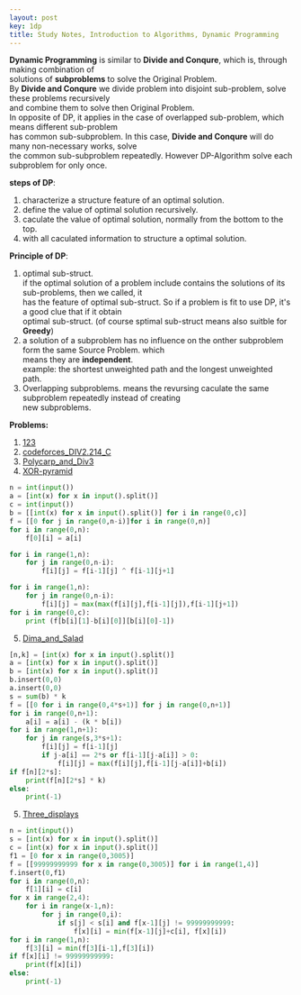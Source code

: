 ```yaml
---
layout: post
key: 1dp
title: Study Notes, Introduction to Algorithms, Dynamic Programming
---  
```


**Dynamic Programming** is similar to **Divide and Conqure**, which is, through making combination of  
solutions of **subproblems** to solve the Original Problem.  
By **Divide and Conqure** we divide problem into disjoint sub-problem, solve these problems recursively  
and combine them to solve then Original Problem.  
In opposite of DP, it applies in the case of overlapped sub-problem, which means different sub-problem  
has common sub-subproblem. In this case, **Divide and Conqure** will do many non-necessary works, solve  
the common sub-subproblem repeatedly. However DP-Algorithm solve each subproblem for only once.  

**steps of DP**:  

1. characterize a structure feature of an optimal solution.  
2. define the value of optimal solution recursively.  
3. caculate the value of optimal solution, normally from the bottom to the top.  
4. with all caculated information to structure a optimal solution.  

**Principle of DP**:  

1. optimal sub-struct.  
if the optimal solution of a problem include contains the solutions of its sub-problems, then we called, it  
has the feature of optimal sub-struct. So if a problem is fit to use DP, it's a good clue that if it obtain  
optimal sub-struct. (of course sptimal sub-struct means also suitble for **Greedy**)  
2. a solution of a subproblem has no influence on the onther subproblem form the same Source Problem. which  
means they are **independent**.  
example: the shortest unweighted path and the longest unweighted path.  
3. Overlapping subproblems. means the revursing caculate the same subproblem repeatedly instead of creating  
new subproblems.  


**Problems:**  

1. [123](https://xytong.github.io/Capacity/2018/05/17/D_XORpyramid.html)  
2. [codeforces_DIV2.214_C](https://xytong.github.io/Capacity/2018/05/26/DP_Problem_Practice.html)  
3. [Polycarp_and_Div3](https://xytong.github.io/Capacity/2018/07/13/Summery_CF_Contest_DIV3_R496.html)  
4. [XOR-pyramid](http://codeforces.com/contest/984/problem/D)  

```py  
n = int(input())
a = [int(x) for x in input().split()]
c = int(input())
b = [[int(x) for x in input().split()] for i in range(0,c)]
f = [[0 for j in range(0,n-i)]for i in range(0,n)]
for i in range(0,n):
    f[0][i] = a[i]

for i in range(1,n):
    for j in range(0,n-i):
        f[i][j] = f[i-1][j] ^ f[i-1][j+1]

for i in range(1,n):
    for j in range(0,n-i):
        f[i][j] = max(max(f[i][j],f[i-1][j]),f[i-1][j+1])
for i in range(0,c):
    print (f[b[i][1]-b[i][0]][b[i][0]-1])
```  

5. [Dima_and_Salad](http://codeforces.com/contest/366/problem/C)  

```py  
[n,k] = [int(x) for x in input().split()]
a = [int(x) for x in input().split()]
b = [int(x) for x in input().split()]
b.insert(0,0)
a.insert(0,0)
s = sum(b) * k
f = [[0 for i in range(0,4*s+1)] for j in range(0,n+1)]
for i in range(0,n+1):
    a[i] = a[i] - (k * b[i])
for i in range(1,n+1):
    for j in range(s,3*s+1):
        f[i][j] = f[i-1][j]
        if j-a[i] == 2*s or f[i-1][j-a[i]] > 0:
            f[i][j] = max(f[i][j],f[i-1][j-a[i]]+b[i])
if f[n][2*s]:
    print(f[n][2*s] * k)
else:
    print(-1)
```  
5. [Three_displays](http://codeforces.com/contest/987/problem/C)  
```py  
n = int(input())
s = [int(x) for x in input().split()]
c = [int(x) for x in input().split()]
f1 = [0 for x in range(0,3005)]
f = [[99999999999 for x in range(0,3005)] for i in range(1,4)]
f.insert(0,f1)
for i in range(0,n):
    f[1][i] = c[i]
for x in range(2,4):
    for i in range(x-1,n):
        for j in range(0,i):
            if s[j] < s[i] and f[x-1][j] != 99999999999:
                f[x][i] = min(f[x-1][j]+c[i], f[x][i])
for i in range(1,n):
    f[3][i] = min(f[3][i-1],f[3][i])
if f[x][i] != 99999999999:
    print(f[x][i])
else:
    print(-1)
```  


